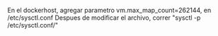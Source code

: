 En el dockerhost, agregar parametro vm.max_map_count=262144, en /etc/sysctl.conf
Despues de modificar el archivo, correr "sysctl -p /etc/sysctl.conf/"

